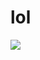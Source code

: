 # lol
[![](https://data.jsdelivr.com/v1/package/gh/Virace-CDN/lol/badge)](https://www.jsdelivr.com/package/gh/Virace-CDN/lol)
